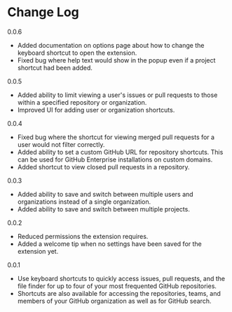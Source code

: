 # Change Log

0.0.6

- Added documentation on options page about how to change the keyboard shortcut to open the extension.
- Fixed bug where help text would show in the popup even if a project shortcut had been added.

0.0.5

- Added ability to limit viewing a user's issues or pull requests to those within a specified repository or organization.
- Improved UI for adding user or organization shortcuts.

0.0.4

- Fixed bug where the shortcut for viewing merged pull requests for a user would not filter correctly.
- Added ability to set a custom GitHub URL for repository shortcuts. This can be used for GitHub Enterprise installations on custom domains.
- Added shortcut to view closed pull requests in a repository.

0.0.3

- Added ability to save and switch between multiple users and organizations instead of a single organization.
- Added ability to save and switch between multiple projects.

0.0.2

- Reduced permissions the extension requires.
- Added a welcome tip when no settings have been saved for the extension yet.

0.0.1

- Use keyboard shortcuts to quickly access issues, pull requests, and the file finder for up to four of your most frequented GitHub repositories.
- Shortcuts are also available for accessing the repositories, teams, and members of your GitHub organization as well as for GitHub search.
